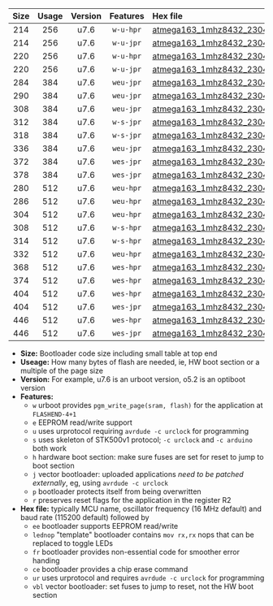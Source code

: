 |Size|Usage|Version|Features|Hex file|
|:-:|:-:|:-:|:-:|:--|
|214|256|u7.6|`w-u-hpr`|[atmega163_1mhz8432_230400bps_ur.hex](https://raw.githubusercontent.com/stefanrueger/urboot/main//atmega163_1mhz8432_230400bps_ur.hex)|
|214|256|u7.6|`w-u-jpr`|[atmega163_1mhz8432_230400bps_ur_vbl.hex](https://raw.githubusercontent.com/stefanrueger/urboot/main//atmega163_1mhz8432_230400bps_ur_vbl.hex)|
|220|256|u7.6|`w-u-hpr`|[atmega163_1mhz8432_230400bps_lednop_ur.hex](https://raw.githubusercontent.com/stefanrueger/urboot/main//atmega163_1mhz8432_230400bps_lednop_ur.hex)|
|220|256|u7.6|`w-u-jpr`|[atmega163_1mhz8432_230400bps_lednop_ur_vbl.hex](https://raw.githubusercontent.com/stefanrueger/urboot/main//atmega163_1mhz8432_230400bps_lednop_ur_vbl.hex)|
|284|384|u7.6|`weu-jpr`|[atmega163_1mhz8432_230400bps_ee_ur_vbl.hex](https://raw.githubusercontent.com/stefanrueger/urboot/main//atmega163_1mhz8432_230400bps_ee_ur_vbl.hex)|
|290|384|u7.6|`weu-jpr`|[atmega163_1mhz8432_230400bps_ee_lednop_ur_vbl.hex](https://raw.githubusercontent.com/stefanrueger/urboot/main//atmega163_1mhz8432_230400bps_ee_lednop_ur_vbl.hex)|
|308|384|u7.6|`weu-jpr`|[atmega163_1mhz8432_230400bps_ee_lednop_fr_ur_vbl.hex](https://raw.githubusercontent.com/stefanrueger/urboot/main//atmega163_1mhz8432_230400bps_ee_lednop_fr_ur_vbl.hex)|
|312|384|u7.6|`w-s-jpr`|[atmega163_1mhz8432_230400bps_vbl.hex](https://raw.githubusercontent.com/stefanrueger/urboot/main//atmega163_1mhz8432_230400bps_vbl.hex)|
|318|384|u7.6|`w-s-jpr`|[atmega163_1mhz8432_230400bps_lednop_vbl.hex](https://raw.githubusercontent.com/stefanrueger/urboot/main//atmega163_1mhz8432_230400bps_lednop_vbl.hex)|
|336|384|u7.6|`weu-jpr`|[atmega163_1mhz8432_230400bps_ee_lednop_fr_ce_ur_vbl.hex](https://raw.githubusercontent.com/stefanrueger/urboot/main//atmega163_1mhz8432_230400bps_ee_lednop_fr_ce_ur_vbl.hex)|
|372|384|u7.6|`wes-jpr`|[atmega163_1mhz8432_230400bps_ee_vbl.hex](https://raw.githubusercontent.com/stefanrueger/urboot/main//atmega163_1mhz8432_230400bps_ee_vbl.hex)|
|378|384|u7.6|`wes-jpr`|[atmega163_1mhz8432_230400bps_ee_lednop_vbl.hex](https://raw.githubusercontent.com/stefanrueger/urboot/main//atmega163_1mhz8432_230400bps_ee_lednop_vbl.hex)|
|280|512|u7.6|`weu-hpr`|[atmega163_1mhz8432_230400bps_ee_ur.hex](https://raw.githubusercontent.com/stefanrueger/urboot/main//atmega163_1mhz8432_230400bps_ee_ur.hex)|
|286|512|u7.6|`weu-hpr`|[atmega163_1mhz8432_230400bps_ee_lednop_ur.hex](https://raw.githubusercontent.com/stefanrueger/urboot/main//atmega163_1mhz8432_230400bps_ee_lednop_ur.hex)|
|304|512|u7.6|`weu-hpr`|[atmega163_1mhz8432_230400bps_ee_lednop_fr_ur.hex](https://raw.githubusercontent.com/stefanrueger/urboot/main//atmega163_1mhz8432_230400bps_ee_lednop_fr_ur.hex)|
|308|512|u7.6|`w-s-hpr`|[atmega163_1mhz8432_230400bps.hex](https://raw.githubusercontent.com/stefanrueger/urboot/main//atmega163_1mhz8432_230400bps.hex)|
|314|512|u7.6|`w-s-hpr`|[atmega163_1mhz8432_230400bps_lednop.hex](https://raw.githubusercontent.com/stefanrueger/urboot/main//atmega163_1mhz8432_230400bps_lednop.hex)|
|332|512|u7.6|`weu-hpr`|[atmega163_1mhz8432_230400bps_ee_lednop_fr_ce_ur.hex](https://raw.githubusercontent.com/stefanrueger/urboot/main//atmega163_1mhz8432_230400bps_ee_lednop_fr_ce_ur.hex)|
|368|512|u7.6|`wes-hpr`|[atmega163_1mhz8432_230400bps_ee.hex](https://raw.githubusercontent.com/stefanrueger/urboot/main//atmega163_1mhz8432_230400bps_ee.hex)|
|374|512|u7.6|`wes-hpr`|[atmega163_1mhz8432_230400bps_ee_lednop.hex](https://raw.githubusercontent.com/stefanrueger/urboot/main//atmega163_1mhz8432_230400bps_ee_lednop.hex)|
|404|512|u7.6|`wes-hpr`|[atmega163_1mhz8432_230400bps_ee_lednop_fr.hex](https://raw.githubusercontent.com/stefanrueger/urboot/main//atmega163_1mhz8432_230400bps_ee_lednop_fr.hex)|
|404|512|u7.6|`wes-jpr`|[atmega163_1mhz8432_230400bps_ee_lednop_fr_vbl.hex](https://raw.githubusercontent.com/stefanrueger/urboot/main//atmega163_1mhz8432_230400bps_ee_lednop_fr_vbl.hex)|
|446|512|u7.6|`wes-hpr`|[atmega163_1mhz8432_230400bps_ee_lednop_fr_ce.hex](https://raw.githubusercontent.com/stefanrueger/urboot/main//atmega163_1mhz8432_230400bps_ee_lednop_fr_ce.hex)|
|446|512|u7.6|`wes-jpr`|[atmega163_1mhz8432_230400bps_ee_lednop_fr_ce_vbl.hex](https://raw.githubusercontent.com/stefanrueger/urboot/main//atmega163_1mhz8432_230400bps_ee_lednop_fr_ce_vbl.hex)|

- **Size:** Bootloader code size including small table at top end
- **Useage:** How many bytes of flash are needed, ie, HW boot section or a multiple of the page size
- **Version:** For example, u7.6 is an urboot version, o5.2 is an optiboot version
- **Features:**
  + `w` urboot provides `pgm_write_page(sram, flash)` for the application at `FLASHEND-4+1`
  + `e` EEPROM read/write support
  + `u` uses urprotocol requiring `avrdude -c urclock` for programming
  + `s` uses skeleton of STK500v1 protocol; `-c urclock` and `-c arduino` both work
  + `h` hardware boot section: make sure fuses are set for reset to jump to boot section
  + `j` vector bootloader: uploaded applications *need to be patched externally*, eg, using `avrdude -c urclock`
  + `p` bootloader protects itself from being overwritten
  + `r` preserves reset flags for the application in the register R2
- **Hex file:** typically MCU name, oscillator frequency (16 MHz default) and baud rate (115200 default) followed by
  + `ee` bootloader supports EEPROM read/write
  + `lednop` "template" bootloader contains `mov rx,rx` nops that can be replaced to toggle LEDs
  + `fr` bootloader provides non-essential code for smoother error handing
  + `ce` bootloader provides a chip erase command
  + `ur` uses urprotocol and requires `avrdude -c urclock` for programming
  + `vbl` vector bootloader: set fuses to jump to reset, not the HW boot section
